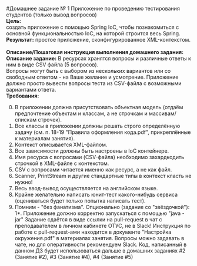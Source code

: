 #Домашнее задание № 1
Приложение по проведению тестирования студентов (только вывод вопросов)
<br>
<b>Цель:</b>
<br>
создать приложение с помощью Spring IoC, чтобы познакомиться с основной функциональностью IoC, на которой строится весь Spring.
<br>
<b>Результат:</b> простое приложение, сконфигурированное XML-контекстом.
<br><br>
<b>Описание/Пошаговая инструкция выполнения домашнего задания:</b>
<br>
<b>Описание задание:</b>
В ресурсах хранятся вопросы и различные ответы к ним в виде CSV файла (5 вопросов).
<br>
Вопросы могут быть с выбором из нескольких вариантов или со свободным ответом - на Ваше желание и усмотрение.
Приложение должно просто вывести вопросы теста из CSV-файла с возможными вариантами ответа.
<br><b>Требования:</b>
<ol start="0">
<li>В приложении должна присутствовать объектная модель (отдаём предпочтение объектам и классам, а не строчкам и массивам/спискам строчек).
<li>Все классы в приложении должны решать строго определённую задачу (см. п. 18-19 "Правила оформления кода.pdf", прикреплённые к материалам занятия).
<li>Контекст описывается XML-файлом.
<li>Все зависимости должны быть настроены в IoC контейнере.
<li>Имя ресурса с вопросами (CSV-файла) необходимо захардкодить строчкой в XML-файле с контекстом.
<li>CSV с вопросами читается именно как ресурс, а не как файл.
<li>Scanner, PrintStream и другие стандартные типы в контекст класть не нужно!
<li>Весь ввод-вывод осуществляется на английском языке.
<li>Крайне желательно написать юнит-тест какого-нибудь сервиса (оцениваться будет только попытка написать тест).
<li>Помним - "без фанатизма". Опционально (задание со "звёздочкой"): 1*. Приложение должно корректно запускаться с помощью "java -jar" Задание сдаётся в виде ссылки на pull-request в чат с преподавателем в личном кабинете ОТУС, не в Slack! Инструкция по работе с pull-request-ами находится в документе "Настройка окружения.pdf" в материалах занятия. Вопросы можно задавать в чате, но для оперативности рекомендуем Slack. Код, написанный в данном ДЗ будет использоваться дальше в домашних заданиях #2 (Занятие #2), #3 (Занятие #4), #4 (Занятие #5)
</ol>

